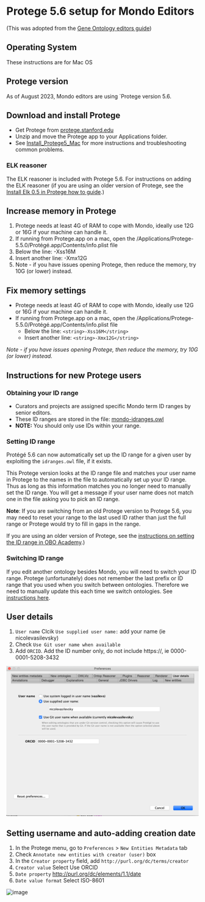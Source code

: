 # Protege 5.6 setup for Mondo Editors

(This was adopted from the [Gene Ontology editors guide](http://wiki.geneontology.org/index.php/Protege5_5_setup_for_GO_Eds))

## Operating System
These instructions are for Mac OS

## Protege version
As of August 2023, Mondo editors are using `Protege version 5.6.

## Download and install Protege
- Get Protege from [protege.stanford.edu](https://protege.stanford.edu/)
- Unzip and move the Protege app to your Applications folder.
- See [Install_Protege5_Mac](https://protegewiki.stanford.edu/wiki/Install_Protege5_Mac) for more instructions and troubleshooting common problems.

### ELK reasoner

The ELK reasoner is included with Protege 5.6. For instructions on adding the ELK reasoner (if you are using an older version of Protege, see the [Install Elk 0.5 in Protege how to guide](https://oboacademy.github.io/obook/howto/installing-elk-in-protege/).)

## Increase memory in Protege

1. Protege needs at least 4G of RAM to cope with Mondo, ideally use 12G or 16G if your machine can handle it.
1. If running from Protege.app on a mac, open the /Applications/Protege-5.5.0/Protégé.app/Contents/info.plist file
1. Below the line: <string>-Xss16M</string>
1. Insert another line: <string>-Xmx12G</string>
1. Note - if you have issues opening Protege, then reduce the memory, try 10G (or lower) instead.

## Fix memory settings
- Protege needs at least 4G of RAM to cope with Mondo, ideally use 12G or 16G if your machine can handle it.
- If running from Protege.app on a mac, open the /Applications/Protege-5.5.0/Protégé.app/Contents/info.plist file
  - Below the line: `<string>-Xss16M</string>`
  - Insert another line: `<string>-Xmx12G</string>`

_Note - if you have issues opening Protege, then reduce the memory, try 10G (or lower) instead._

## Instructions for new Protege users

### Obtaining your ID range
- Curators and projects are assigned specific Mondo term ID ranges by senior editors.
- These ID ranges are stored in the file: [mondo-idranges.owl](https://github.com/monarch-initiative/mondo/blob/master/src/ontology/mondo-idranges.owl)
- **NOTE:** You should only use IDs within your range.

### Setting ID range
Protégé 5.6 can now automatically set up the ID range for a given user by exploiting the `idranges.owl` file, if it exists. 

This Protege version looks at the ID range file and matches your user name in Protege to the names in the file to automatically set up your ID range. Thus as long as this information matches you no longer need to manually set the ID range. You will get a message if your user name does not match one in the file asking you to pick an ID range.

**Note**: If you are switching from an old Protege version to Protege 5.6, you may need to reset your range to the last used ID rather than just the full range or Protege would try to fill in gaps in the range.

If you are using an older version of Protege, see the [instructions on setting the ID range in OBO Academy](https://oboacademy.github.io/obook/howto/idrange/).)

### Switching ID range

If you edit another ontology besides Mondo, you will need to switch your ID range. Protege (unfortunately) does not remember the last prefix or ID range that you used when you switch between ontologies. Therefore we need to manually update this each time we switch ontologies. See [instructions here](https://oboacademy.github.io/obook/howto/switching-ontologies/).

## User details

1. `User name` Clcik `Use supplied user name:` add your name (ie nicolevasilevsky)
2. Check `Use Git user name when available`
3. Add `ORCID`. Add the ID number only, do not include https://, ie 0000-0001-5208-3432

![UserDetails](images/UserDetails.png)

## Setting username and auto-adding creation date

1. In the Protege menu, go to `Preferences` > `New Entities Metadata` tab
1. Check `Annotate new entities with creator (user)` box
1. In the `Creator property` field, add `http://purl.org/dc/terms/creator`
1. `Creator value` Select Use ORCID
1. `Date property` http://purl.org/dc/elements/1.1/date
1. `Date value format` Select ISO-8601

<img width="883" alt="image" src="https://github.com/monarch-initiative/mondo/assets/6722114/ef1a9b25-c7e6-41fd-a6c6-7335e32b78a9">

